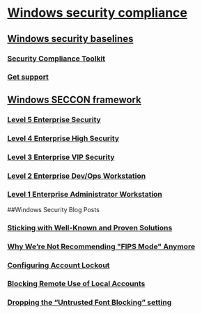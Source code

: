 # [Windows security compliance](windows-security-compliance.md)

## [Windows security baselines](windows-security-baselines.md)
### [Security Compliance Toolkit](security-compliance-toolkit-10.md)
### [Get support](get-support-for-security-baselines.md)
## [Windows SECCON framework](windows-security-configuration-framework.md)
### [Level 5 Enterprise Security](level-5-enterprise-security.md)
### [Level 4 Enterprise High Security](level-4-enterprise-high-security.md)
### [Level 3 Enterprise VIP Security](level-3-enterprise-vip-security.md)
### [Level 2 Enterprise Dev/Ops Workstation](level-2-enterprise-devops-security.md)
### [Level 1 Enterprise Administrator Workstation](level-1-enterprise-administrator-security.md)
##Windows Security Blog Posts
### [Sticking with Well-Known and Proven Solutions](windows-security-blog/sticking-with-well-known-and-proven-solutions.md)
### [Why We’re Not Recommending "FIPS Mode" Anymore](windows-security-blog/why-were-not-recommending-fips-mode-anymore.md)
### [Configuring Account Lockout](windows-security-blog/configuring-account-lockout.md)
### [Blocking Remote Use of Local Accounts](windows-security-blog/blocking-remote-use-of-local-accounts.md)
### [Dropping the “Untrusted Font Blocking” setting](windows-security-blog/dropping-the-untrusted-font-blocking-setting.md)
